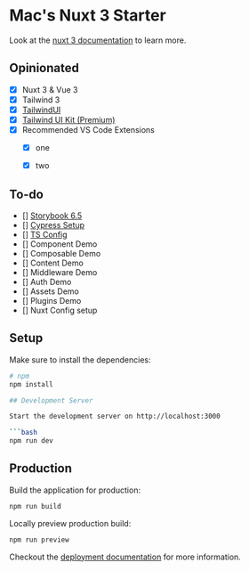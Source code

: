 # Mac's Nuxt 3 Starter

Look at the [nuxt 3 documentation](https://v3.nuxtjs.org) to learn more.

## Opinionated

- [x] Nuxt 3 & Vue 3
- [x] Tailwind 3
- [x] [TailwindUI](https://tailwindui.com/documentation)
- [x] [Tailwind UI Kit (Premium)](https://app.tailwinduikit.com/listing/webapp/master_layout/boxed_layout)
- [x] Recommended VS Code Extensions
  - [x] one
  - [x] two
  

## To-do

- [] [Storybook 6.5](https://storybook.js.org/docs/vue/writing-stories/introduction)
- [] [Cypress Setup](https://www.cypress.io/)
- [] [TS Config](https://www.cypress.io/)
- [] Component Demo
- [] Composable Demo
- [] Content Demo
- [] Middleware Demo
- [] Auth Demo
- [] Assets Demo
- [] Plugins Demo
- [] Nuxt Config setup

## Setup

Make sure to install the dependencies:

```bash
# npm
npm install

## Development Server

Start the development server on http://localhost:3000

```bash
npm run dev
```

## Production

Build the application for production:

```bash
npm run build
```

Locally preview production build:

```bash
npm run preview
```

Checkout the [deployment documentation](https://v3.nuxtjs.org/guide/deploy/presets) for more information.
